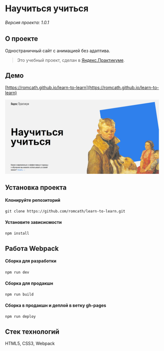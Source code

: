 # Научиться учиться

###### Версия проекта: 1.0.1

## О проекте
Одностраничный сайт с анимацией без адаптива.
> Это учебный проект, сделан в [Яндекс.Практикуме](https://praktikum.yandex.ru).

## Демо
[https://romcath.github.io/learn-to-learn](https://romcath.github.io/learn-to-learn)

![alt-текст](https://github.com/romcath/learn-to-learn/blob/master/src/images/demo_learn.jpg "Научиться учиться")

## Установка проекта
#### Клонируйте репозиторий

```git clone https://github.com/romcath/learn-to-learn.git```


#### Установите зависисмости

```npm install```

## Работа Webpack
#### Сборка для разработки

```npm run dev```

#### Сборка для продакшн

```npm run build```

#### Сборка в продакшн и деплой в ветку gh-pages

```npm run deploy```

## Стек технологий
HTML5, CSS3, Webpack
